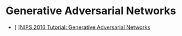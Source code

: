 # Generative Adversarial Networks

* [ ][NIPS 2016 Tutorial: Generative Adversarial Networks](https://arxiv.org/abs/1701.00160)

